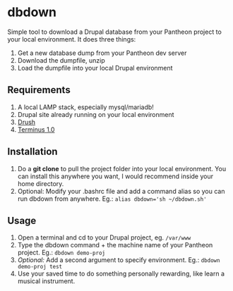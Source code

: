 # dbdown
Simple tool to download a Drupal database from your Pantheon project to your local environment.  It does three things:

1. Get a new database dump from your Pantheon dev server
2. Download the dumpfile, unzip
3. Load the dumpfile into your local Drupal environment

## Requirements

1. A local LAMP stack, especially mysql/mariadb!
2. Drupal site already running on your local environment
3. [Drush](http://www.drush.org/en/master/)
4. [Terminus 1.0](https://pantheon.io/docs/terminus/)

## Installation

1. Do a **git clone** to pull the project folder into your local environment.  You can install this anywhere you want, I would recommend inside your home directory.
2. Optional: Modify your .bashrc file and add a command alias so you can run dbdown from anywhere.  Eg.: `alias dbdown='sh ~/dbdown.sh'`

## Usage

1. Open a terminal and cd to your Drupal project, eg. `/var/www`
2. Type the dbdown command + the machine name of your Pantheon project.  Eg.: `dbdown demo-proj`
3. *Optional:* Add a second argument to specify environment.  Eg.: `dbdown demo-proj test`
4. Use your saved time to do something personally rewarding, like learn a musical instrument.
